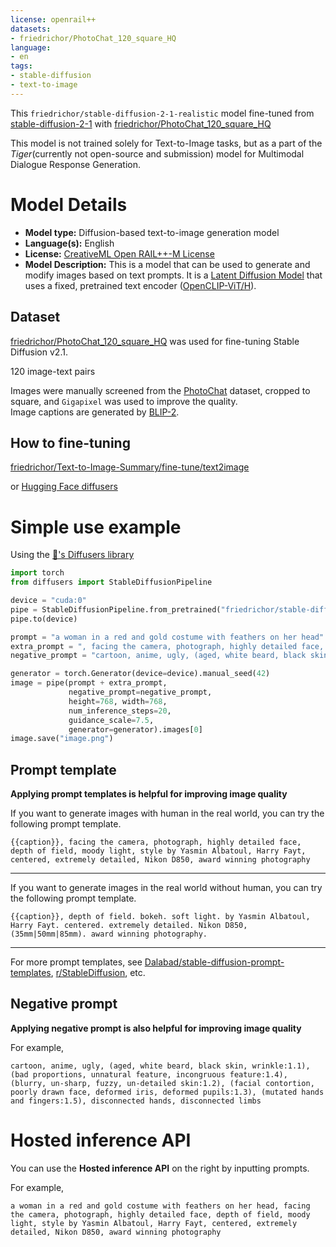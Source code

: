 ```yaml
---
license: openrail++
datasets:
- friedrichor/PhotoChat_120_square_HQ
language:
- en
tags:
- stable-diffusion
- text-to-image
---
```


This `friedrichor/stable-diffusion-2-1-realistic` model fine-tuned from [stable-diffusion-2-1](https://huggingface.co/stabilityai/stable-diffusion-2-1) with [friedrichor/PhotoChat_120_square_HQ](https://huggingface.co/datasets/friedrichor/PhotoChat_120_square_HQ)  

This model is not trained solely for Text-to-Image tasks, but as a part of the *Tiger*(currently not open-source and submission) model for Multimodal Dialogue Response Generation.

# Model Details

- **Model type:** Diffusion-based text-to-image generation model
- **Language(s):** English
- **License:** [CreativeML Open RAIL++-M License](https://huggingface.co/stabilityai/stable-diffusion-2/blob/main/LICENSE-MODEL)
- **Model Description:** This is a model that can be used to generate and modify images based on text prompts. It is a [Latent Diffusion Model](https://arxiv.org/abs/2112.10752) that uses a fixed, pretrained text encoder ([OpenCLIP-ViT/H](https://github.com/mlfoundations/open_clip)).

## Dataset
[friedrichor/PhotoChat_120_square_HQ](https://huggingface.co/datasets/friedrichor/PhotoChat_120_square_HQ) was used for fine-tuning Stable Diffusion v2.1.  

120 image-text pairs  

Images were manually screened from the [PhotoChat](https://aclanthology.org/2021.acl-long.479/) dataset, cropped to square, and `Gigapixel` was used to improve the quality.   
Image captions are generated by [BLIP-2](https://arxiv.org/abs/2301.12597).

## How to fine-tuning

[friedrichor/Text-to-Image-Summary/fine-tune/text2image](https://github.com/friedrichor/Text-to-Image-Summary/tree/main/fine-tune/text2image)

or [Hugging Face diffusers](https://github.com/huggingface/diffusers/tree/main/examples/text_to_image)

# Simple use example

Using the [🤗's Diffusers library](https://github.com/huggingface/diffusers)

```python
import torch
from diffusers import StableDiffusionPipeline

device = "cuda:0"
pipe = StableDiffusionPipeline.from_pretrained("friedrichor/stable-diffusion-2-1-realistic", torch_dtype=torch.float32)
pipe.to(device)

prompt = "a woman in a red and gold costume with feathers on her head"
extra_prompt = ", facing the camera, photograph, highly detailed face, depth of field, moody light, style by Yasmin Albatoul, Harry Fayt, centered, extremely detailed, Nikon D850, award winning photography"
negative_prompt = "cartoon, anime, ugly, (aged, white beard, black skin, wrinkle:1.1), (bad proportions, unnatural feature, incongruous feature:1.4), (blurry, un-sharp, fuzzy, un-detailed skin:1.2), (facial contortion, poorly drawn face, deformed iris, deformed pupils:1.3), (mutated hands and fingers:1.5), disconnected hands, disconnected limbs"

generator = torch.Generator(device=device).manual_seed(42)
image = pipe(prompt + extra_prompt,
             negative_prompt=negative_prompt,
             height=768, width=768,
             num_inference_steps=20,
             guidance_scale=7.5,
             generator=generator).images[0]
image.save("image.png")
```

## Prompt template

**Applying prompt templates is helpful for improving image quality**  

If you want to generate images with human in the real world, you can try the following prompt template.  

`
{{caption}}, facing the camera, photograph, highly detailed face, depth of field, moody light, style by Yasmin Albatoul, Harry Fayt, centered, extremely detailed, Nikon D850, award winning photography
`
<hr>

If you want to generate images in the real world without human, you can try the following prompt template.  

`
{{caption}}, depth of field. bokeh. soft light. by Yasmin Albatoul, Harry Fayt. centered. extremely detailed. Nikon D850, (35mm|50mm|85mm). award winning photography.
`
<hr>

For more prompt templates, see [Dalabad/stable-diffusion-prompt-templates](https://github.com/Dalabad/stable-diffusion-prompt-templates), [r/StableDiffusion](https://www.reddit.com/r/StableDiffusion/), etc.  

## Negative prompt

**Applying negative prompt is also helpful for improving image quality**  

For example,

`
cartoon, anime, ugly, (aged, white beard, black skin, wrinkle:1.1), (bad proportions, unnatural feature, incongruous feature:1.4), (blurry, un-sharp, fuzzy, un-detailed skin:1.2), (facial contortion, poorly drawn face, deformed iris, deformed pupils:1.3), (mutated hands and fingers:1.5), disconnected hands, disconnected limbs
`

# Hosted inference API

You can use the **Hosted inference API** on the right by inputting prompts.  

For example,   

`a woman in a red and gold costume with feathers on her head, facing the camera, photograph, highly detailed face, depth of field, moody light, style by Yasmin Albatoul, Harry Fayt, centered, extremely detailed, Nikon D850, award winning photography`